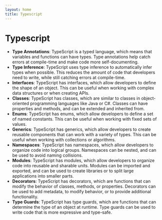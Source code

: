 ```yaml
---
layout: home
title: Typescript
---
```


# Typescript

- **Type Annotations**: TypeScript is a typed language, which means that variables and functions can have types. Type annotations help catch errors at compile-time and make code more self-documenting.
- **Type Inference**: TypeScript uses type inference to automatically infer types when possible. This reduces the amount of code that developers need to write, while still catching errors at compile-time.
- **Interfaces**: TypeScript has interfaces, which allow developers to define the shape of an object. This can be useful when working with complex data structures or when creating APIs.
- **Classes**: TypeScript has classes, which are similar to classes in object-oriented programming languages like Java or C#. Classes can have properties and methods, and can be extended and inherited from.
- **Enums**: TypeScript has enums, which allow developers to define a set of named constants. This can be useful when working with fixed sets of values.
- **Generics**: TypeScript has generics, which allow developers to create reusable components that can work with a variety of types. This can be useful when working with collections or algorithms.
- **Namespaces**: TypeScript has namespaces, which allow developers to organize code into logical groups. Namespaces can be nested, and can be used to avoid naming collisions.
- **Modules**: TypeScript has modules, which allow developers to organize code into reusable and sharable units. Modules can be imported and exported, and can be used to create libraries or to split large applications into smaller parts.
- **Decorators**: TypeScript has decorators, which are functions that can modify the behavior of classes, methods, or properties. Decorators can be used to add metadata, to modify behavior, or to provide additional functionality.
- **Type Guards**: TypeScript has type guards, which are functions that can determine the type of an object at runtime. Type guards can be used to write code that is more expressive and type-safe.
